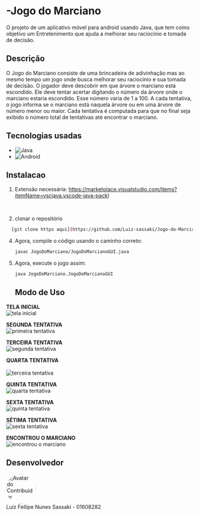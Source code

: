 ﻿# -Jogo do Marciano
O projeto de um aplicativo móvel para android usando Java, que tem como objetivo um Entretenimento que ajuda a melhorar seu raciocínio e tomada de decisão.

## Descrição
O Jogo do Marciano consiste de uma brincadeira de adivinhação mas ao mesmo tempo um jogo onde busca melhorar seu raciocínio e sua tomada de decisão. O jogador deve descobrir em que árvore o marciano está escondido. Ele deve tentar acertar digitando o número da árvore onde o marciano estaria escondido. Esse número varia de 1 a 100. A cada tentativa, o jogo informa se o marciano está naquela árvore ou em uma árvore de número menor ou maior. Cada tentativa é computada para que no final seja exibido o número total de tentativas até encontrar o marciano.


## Tecnologias usadas

* ![Java](https://img.shields.io/badge/Java-ED8B00?style=for-the-badge&logo=openjdk&logoColor=white)  
* ![Android](https://img.shields.io/badge/Android-3DDC84?style=for-the-badge&logo=Android&logoColor=white)


## Instalacao
1. Extensão necessária: https://marketplace.visualstudio.com/items?itemName=vscjava.vscode-java-pack)
<br>

2. clonar o repositório
 ```sh
   [git clone https aqui](https://github.com/Luiz-sassaki/Jogo-do-Marciano.git)
   ```   
4. Agora, compile o código usando o caminho correto:
   ```sh
   javac JogoDoMarciano/JogoDoMarcianoGUI.java
   ```
5. Agora, execute o jogo assim:
   ```sh
   java JogoDoMarciano.JogoDoMarcianoGUI
   ```

   ## Modo de Uso

<B>TELA INICIAL</B><br>
<img src="images/primeira-tentativa.png" alt="tela inicial">

<B>SEGUNDA TENTATIVA</B><br> 
<img src="images/segunda-tentativa.png" alt="primeira tentativa">

<B>TERCEIRA TENTATIVA</B><br>
<img src="images/terceira-tentativa.png" alt="segunda tentativa">

<B>QUARTA TENTATIVA</B><br>   
<img src="images/quarta-tentativa.png" alt="terceira tentativa">

<B>QUINTA TENTATIVA</B><br> 
<img src="images/quinta-tentativa.png" alt="quarta tentativa">

<B>SEXTA TENTATIVA</B><br> 
<img src="images/sexta-tentativa.png" alt="quinta tentativa">

<B>SÉTIMA TENTATIVA</B><br> 
<img src="images/setima-tentativa.png" alt="sexta tentativa">

<B>ENCONTROU O MARCIANO</B><br> 
<img src="images/encontrou.png" alt="encontrou o marciano">



## Desenvolvedor

<a href="https://github.com/Luiz-sassaki"/>
<img src="https://avatars.githubusercontent.com/u/146211106?v=4" width="80px;" style="border-radius: 50%;" alt="Avatar do Contribuidor"/>
</a>

<div> 
Luiz Fellipe Nunes Sassaki - 01608282 <br>
 
</div>
